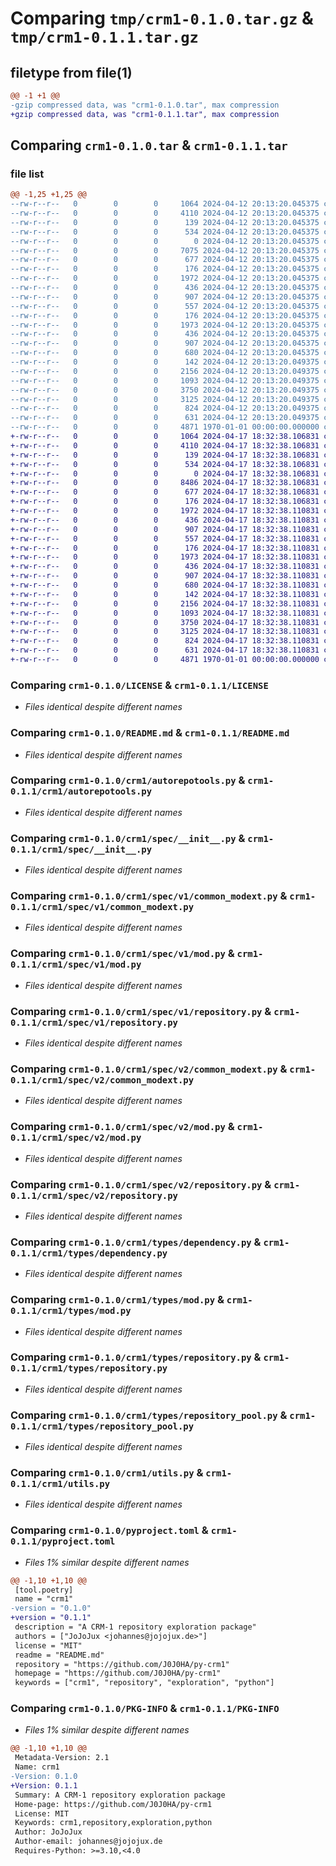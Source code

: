 # Comparing `tmp/crm1-0.1.0.tar.gz` & `tmp/crm1-0.1.1.tar.gz`

## filetype from file(1)

```diff
@@ -1 +1 @@
-gzip compressed data, was "crm1-0.1.0.tar", max compression
+gzip compressed data, was "crm1-0.1.1.tar", max compression
```

## Comparing `crm1-0.1.0.tar` & `crm1-0.1.1.tar`

### file list

```diff
@@ -1,25 +1,25 @@
--rw-r--r--   0        0        0     1064 2024-04-12 20:13:20.045375 crm1-0.1.0/LICENSE
--rw-r--r--   0        0        0     4110 2024-04-12 20:13:20.045375 crm1-0.1.0/README.md
--rw-r--r--   0        0        0      139 2024-04-12 20:13:20.045375 crm1-0.1.0/crm1/__init__.py
--rw-r--r--   0        0        0      534 2024-04-12 20:13:20.045375 crm1-0.1.0/crm1/autorepotools.py
--rw-r--r--   0        0        0        0 2024-04-12 20:13:20.045375 crm1-0.1.0/crm1/helpers/__init__.py
--rw-r--r--   0        0        0     7075 2024-04-12 20:13:20.045375 crm1-0.1.0/crm1/helpers/versions.py
--rw-r--r--   0        0        0      677 2024-04-12 20:13:20.045375 crm1-0.1.0/crm1/spec/__init__.py
--rw-r--r--   0        0        0      176 2024-04-12 20:13:20.045375 crm1-0.1.0/crm1/spec/v1/__init__.py
--rw-r--r--   0        0        0     1972 2024-04-12 20:13:20.045375 crm1-0.1.0/crm1/spec/v1/common_modext.py
--rw-r--r--   0        0        0      436 2024-04-12 20:13:20.045375 crm1-0.1.0/crm1/spec/v1/dependency.py
--rw-r--r--   0        0        0      907 2024-04-12 20:13:20.045375 crm1-0.1.0/crm1/spec/v1/mod.py
--rw-r--r--   0        0        0      557 2024-04-12 20:13:20.045375 crm1-0.1.0/crm1/spec/v1/repository.py
--rw-r--r--   0        0        0      176 2024-04-12 20:13:20.045375 crm1-0.1.0/crm1/spec/v2/__init__.py
--rw-r--r--   0        0        0     1973 2024-04-12 20:13:20.045375 crm1-0.1.0/crm1/spec/v2/common_modext.py
--rw-r--r--   0        0        0      436 2024-04-12 20:13:20.045375 crm1-0.1.0/crm1/spec/v2/dependency.py
--rw-r--r--   0        0        0      907 2024-04-12 20:13:20.045375 crm1-0.1.0/crm1/spec/v2/mod.py
--rw-r--r--   0        0        0      680 2024-04-12 20:13:20.045375 crm1-0.1.0/crm1/spec/v2/repository.py
--rw-r--r--   0        0        0      142 2024-04-12 20:13:20.049375 crm1-0.1.0/crm1/types/__init__.py
--rw-r--r--   0        0        0     2156 2024-04-12 20:13:20.049375 crm1-0.1.0/crm1/types/dependency.py
--rw-r--r--   0        0        0     1093 2024-04-12 20:13:20.049375 crm1-0.1.0/crm1/types/mod.py
--rw-r--r--   0        0        0     3750 2024-04-12 20:13:20.049375 crm1-0.1.0/crm1/types/repository.py
--rw-r--r--   0        0        0     3125 2024-04-12 20:13:20.049375 crm1-0.1.0/crm1/types/repository_pool.py
--rw-r--r--   0        0        0      824 2024-04-12 20:13:20.049375 crm1-0.1.0/crm1/utils.py
--rw-r--r--   0        0        0      631 2024-04-12 20:13:20.049375 crm1-0.1.0/pyproject.toml
--rw-r--r--   0        0        0     4871 1970-01-01 00:00:00.000000 crm1-0.1.0/PKG-INFO
+-rw-r--r--   0        0        0     1064 2024-04-17 18:32:38.106831 crm1-0.1.1/LICENSE
+-rw-r--r--   0        0        0     4110 2024-04-17 18:32:38.106831 crm1-0.1.1/README.md
+-rw-r--r--   0        0        0      139 2024-04-17 18:32:38.106831 crm1-0.1.1/crm1/__init__.py
+-rw-r--r--   0        0        0      534 2024-04-17 18:32:38.106831 crm1-0.1.1/crm1/autorepotools.py
+-rw-r--r--   0        0        0        0 2024-04-17 18:32:38.106831 crm1-0.1.1/crm1/helpers/__init__.py
+-rw-r--r--   0        0        0     8486 2024-04-17 18:32:38.106831 crm1-0.1.1/crm1/helpers/versions.py
+-rw-r--r--   0        0        0      677 2024-04-17 18:32:38.106831 crm1-0.1.1/crm1/spec/__init__.py
+-rw-r--r--   0        0        0      176 2024-04-17 18:32:38.106831 crm1-0.1.1/crm1/spec/v1/__init__.py
+-rw-r--r--   0        0        0     1972 2024-04-17 18:32:38.110831 crm1-0.1.1/crm1/spec/v1/common_modext.py
+-rw-r--r--   0        0        0      436 2024-04-17 18:32:38.110831 crm1-0.1.1/crm1/spec/v1/dependency.py
+-rw-r--r--   0        0        0      907 2024-04-17 18:32:38.110831 crm1-0.1.1/crm1/spec/v1/mod.py
+-rw-r--r--   0        0        0      557 2024-04-17 18:32:38.110831 crm1-0.1.1/crm1/spec/v1/repository.py
+-rw-r--r--   0        0        0      176 2024-04-17 18:32:38.110831 crm1-0.1.1/crm1/spec/v2/__init__.py
+-rw-r--r--   0        0        0     1973 2024-04-17 18:32:38.110831 crm1-0.1.1/crm1/spec/v2/common_modext.py
+-rw-r--r--   0        0        0      436 2024-04-17 18:32:38.110831 crm1-0.1.1/crm1/spec/v2/dependency.py
+-rw-r--r--   0        0        0      907 2024-04-17 18:32:38.110831 crm1-0.1.1/crm1/spec/v2/mod.py
+-rw-r--r--   0        0        0      680 2024-04-17 18:32:38.110831 crm1-0.1.1/crm1/spec/v2/repository.py
+-rw-r--r--   0        0        0      142 2024-04-17 18:32:38.110831 crm1-0.1.1/crm1/types/__init__.py
+-rw-r--r--   0        0        0     2156 2024-04-17 18:32:38.110831 crm1-0.1.1/crm1/types/dependency.py
+-rw-r--r--   0        0        0     1093 2024-04-17 18:32:38.110831 crm1-0.1.1/crm1/types/mod.py
+-rw-r--r--   0        0        0     3750 2024-04-17 18:32:38.110831 crm1-0.1.1/crm1/types/repository.py
+-rw-r--r--   0        0        0     3125 2024-04-17 18:32:38.110831 crm1-0.1.1/crm1/types/repository_pool.py
+-rw-r--r--   0        0        0      824 2024-04-17 18:32:38.110831 crm1-0.1.1/crm1/utils.py
+-rw-r--r--   0        0        0      631 2024-04-17 18:32:38.110831 crm1-0.1.1/pyproject.toml
+-rw-r--r--   0        0        0     4871 1970-01-01 00:00:00.000000 crm1-0.1.1/PKG-INFO
```

### Comparing `crm1-0.1.0/LICENSE` & `crm1-0.1.1/LICENSE`

 * *Files identical despite different names*

### Comparing `crm1-0.1.0/README.md` & `crm1-0.1.1/README.md`

 * *Files identical despite different names*

### Comparing `crm1-0.1.0/crm1/autorepotools.py` & `crm1-0.1.1/crm1/autorepotools.py`

 * *Files identical despite different names*

### Comparing `crm1-0.1.0/crm1/spec/__init__.py` & `crm1-0.1.1/crm1/spec/__init__.py`

 * *Files identical despite different names*

### Comparing `crm1-0.1.0/crm1/spec/v1/common_modext.py` & `crm1-0.1.1/crm1/spec/v1/common_modext.py`

 * *Files identical despite different names*

### Comparing `crm1-0.1.0/crm1/spec/v1/mod.py` & `crm1-0.1.1/crm1/spec/v1/mod.py`

 * *Files identical despite different names*

### Comparing `crm1-0.1.0/crm1/spec/v1/repository.py` & `crm1-0.1.1/crm1/spec/v1/repository.py`

 * *Files identical despite different names*

### Comparing `crm1-0.1.0/crm1/spec/v2/common_modext.py` & `crm1-0.1.1/crm1/spec/v2/common_modext.py`

 * *Files identical despite different names*

### Comparing `crm1-0.1.0/crm1/spec/v2/mod.py` & `crm1-0.1.1/crm1/spec/v2/mod.py`

 * *Files identical despite different names*

### Comparing `crm1-0.1.0/crm1/spec/v2/repository.py` & `crm1-0.1.1/crm1/spec/v2/repository.py`

 * *Files identical despite different names*

### Comparing `crm1-0.1.0/crm1/types/dependency.py` & `crm1-0.1.1/crm1/types/dependency.py`

 * *Files identical despite different names*

### Comparing `crm1-0.1.0/crm1/types/mod.py` & `crm1-0.1.1/crm1/types/mod.py`

 * *Files identical despite different names*

### Comparing `crm1-0.1.0/crm1/types/repository.py` & `crm1-0.1.1/crm1/types/repository.py`

 * *Files identical despite different names*

### Comparing `crm1-0.1.0/crm1/types/repository_pool.py` & `crm1-0.1.1/crm1/types/repository_pool.py`

 * *Files identical despite different names*

### Comparing `crm1-0.1.0/crm1/utils.py` & `crm1-0.1.1/crm1/utils.py`

 * *Files identical despite different names*

### Comparing `crm1-0.1.0/pyproject.toml` & `crm1-0.1.1/pyproject.toml`

 * *Files 1% similar despite different names*

```diff
@@ -1,10 +1,10 @@
 [tool.poetry]
 name = "crm1"
-version = "0.1.0"
+version = "0.1.1"
 description = "A CRM-1 repository exploration package"
 authors = ["JoJoJux <johannes@jojojux.de>"]
 license = "MIT"
 readme = "README.md"
 repository = "https://github.com/J0J0HA/py-crm1"
 homepage = "https://github.com/J0J0HA/py-crm1"
 keywords = ["crm1", "repository", "exploration", "python"]
```

### Comparing `crm1-0.1.0/PKG-INFO` & `crm1-0.1.1/PKG-INFO`

 * *Files 1% similar despite different names*

```diff
@@ -1,10 +1,10 @@
 Metadata-Version: 2.1
 Name: crm1
-Version: 0.1.0
+Version: 0.1.1
 Summary: A CRM-1 repository exploration package
 Home-page: https://github.com/J0J0HA/py-crm1
 License: MIT
 Keywords: crm1,repository,exploration,python
 Author: JoJoJux
 Author-email: johannes@jojojux.de
 Requires-Python: >=3.10,<4.0
```

